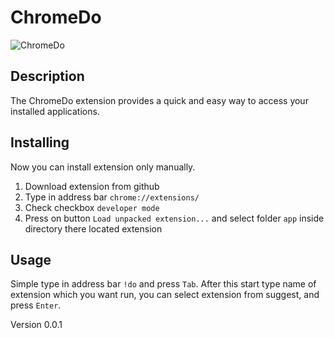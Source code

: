 # ChromeDo

![ChromeDo](https://raw.github.com/maksimr/chromedo/master/app/images/icon-38.png "ChromeDo")

## Description

The ChromeDo extension provides a quick and easy way
to access your installed applications.

## Installing

Now you can install extension only manually.

1. Download extension from github
2. Type in address bar `chrome://extensions/`
3. Check checkbox `developer mode`
4. Press on button `Load unpacked extension...` and select folder `app` inside
directory there located extension

## Usage

Simple type in address bar `!do` and press `Tab`.
After this start type name of extension which you want run,
you can select extension from suggest, and press `Enter`.

Version 0.0.1

